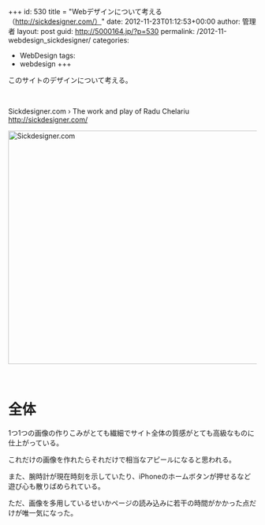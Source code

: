 +++
id: 530
title = "Webデザインについて考える（http://sickdesigner.com/）"
date: 2012-11-23T01:12:53+00:00
author: 管理者
layout: post
guid: http://5000164.jp/?p=530
permalink: /2012-11-webdesign_sickdesigner/
categories:
  - WebDesign
tags:
  - webdesign
+++
&nbsp;

このサイトのデザインについて考える。

&nbsp;

Sickdesigner.com › The work and play of Radu Chelariu  
http://sickdesigner.com/

[<img style="background-image: none; border-bottom: 0px; border-left: 0px; padding-left: 0px; padding-right: 0px; display: block; float: none; margin-left: auto; border-top: 0px; margin-right: auto; border-right: 0px; padding-top: 0px" title="Sickdesigner.com" border="0" alt="Sickdesigner.com" src="http://5000164.jp/wp-content/uploads/2012/11/Sickdesigner.com_thumb.png" width="640" height="473" />](http://5000164.jp/wp-content/uploads/2012/11/Sickdesigner.com_.png)

&nbsp;

# 全体

1つ1つの画像の作りこみがとても繊細でサイト全体の質感がとても高級なものに仕上がっている。

これだけの画像を作れたらそれだけで相当なアピールになると思われる。

また、腕時計が現在時刻を示していたり、iPhoneのホームボタンが押せるなど遊び心も散りばめられている。

ただ、画像を多用しているせいかページの読み込みに若干の時間がかかった点だけが唯一気になった。